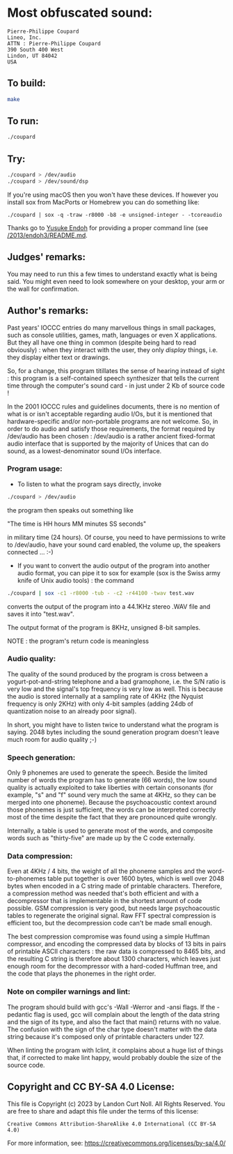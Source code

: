 # Most obfuscated sound:

    Pierre-Philippe Coupard
    Lineo, Inc.
    ATTN : Pierre-Philippe Coupard
    390 South 400 West
    Lindon, UT 84042
    USA

## To build:

```sh
make
```

## To run:

```sh
./coupard
```

## Try:

```sh
./coupard > /dev/audio
./coupard > /dev/sound/dsp
```

If you're using macOS then you won't have these devices. If however you install
sox from MacPorts or Homebrew you can do something like:

	./coupard | sox -q -traw -r8000 -b8 -e unsigned-integer - -tcoreaudio

Thanks go to [Yusuke Endoh](/winners.html#Yusuke_Endoh) for providing a proper
command line (see [/2013/endoh3/README.md](2013/endoh3/README.md).

## Judges' remarks:

You may need to run this a few times to understand exactly what is
being said.  You might even need to look somewhere on your desktop,
your arm or the wall for confirmation.

## Author's remarks:

Past years' IOCCC entries do many marvellous things in small packages,
such as console utilities, games, math, languages or even X
applications.  But they all have one thing in common (despite being hard
to read obviously) : when they interact with the user, they only
*display* things, i.e. they display either text or drawings.

So, for a change, this program titillates the sense of hearing instead
of sight : this program is a self-contained speech synthesizer that
tells the current time through the computer's sound card - in just under
2 Kb of source code !

In the 2001 IOCCC rules and guidelines documents, there is no mention of
what is or isn't acceptable regarding audio I/Os, but it is mentioned
that hardware-specific and/or non-portable programs are not welcome. So,
in order to do audio and satisfy those requirements, the format required
by /dev/audio has been chosen : /dev/audio is a rather ancient
fixed-format audio interface that is supported by the majority of Unices
that can do sound, as a lowest-denominator sound I/Os interface.

### Program usage:

* To listen to what the program says directly, invoke

```sh
./coupard > /dev/audio
```

the program then speaks out something like

  "The time is HH hours MM minutes SS seconds"

in military time (24 hours). Of course, you need to have permissions
to write to /dev/audio, have your sound card enabled, the volume up,
the speakers connected ... :-)

* If you want to convert the audio output of the program into another
audio format, you can pipe it to sox for example (sox is the
Swiss army knife of Unix audio tools) : the command

```sh
./coupard | sox -c1 -r8000 -tub - -c2 -r44100 -twav test.wav
```

converts the output of the program into a 44.1KHz stereo .WAV
file and saves it into "test.wav".

The output format of the program is 8KHz, unsigned 8-bit samples.

NOTE : the program's return code is meaningless

### Audio quality:

The quality of the sound produced by the program is cross between a
yogurt-pot-and-string telephone and a bad gramophone, i.e. the S/N
ratio is very low and the signal's top frequency is very low as well.
This is because the audio is stored internally at a sampling rate of
4KHz (the Nyquist frequency is only 2KHz) with only 4-bit samples
(adding 24db of quantization noise to an already poor signal).

In short, you might have to listen twice to understand what the
program is saying. 2048 bytes including the sound generation program
doesn't leave much room for audio quality ;-)

### Speech generation:

Only 9 phonemes are used to generate the speech. Beside the limited
number of words the program has to generate (66 words), the low sound
quality is actually exploited to take liberties with certain
consonants (for example, "s" and "f" sound very much the same at 4KHz,
so they can be merged into one phoneme). Because the psychoacoustic
context around those phonemes is just sufficient, the words can be
interpreted correctly most of the time despite the fact that they are
pronounced quite wrongly.

Internally, a table is used to generate most of the words, and
composite words such as "thirty-five" are made up by the C code
externally.

### Data compression:

Even at 4KHz / 4 bits, the weight of all the phoneme samples and the
word-to-phonemes table put together is over 1600 bytes, which is well
over 2048 bytes when encoded in a C string made of printable
characters.  Therefore, a compression method was needed that's both
efficient and with a decompressor that is implementable in the
shortest amount of code possible. GSM compression is very good, but
needs large psychoacoustic tables to regenerate the original
signal. Raw FFT spectral compression is efficient too, but the
decompression code can't be made small enough.

The best compression compromise was found using a simple Huffman
compressor, and encoding the compressed data by blocks of 13 bits in
pairs of printable ASCII characters : the raw data is compressed to
8465 bits, and the resulting C string is therefore about 1300
characters, which leaves just enough room for the decompressor with a
hard-coded Huffman tree, and the code that plays the phonemes in the
right order.

### Note on compiler warnings and lint:

The program should build with gcc's -Wall -Werror and -ansi flags.  If
the -pedantic flag is used, gcc will complain about the length of the
data string and the sign of its type, and also the fact that main()
returns with no value. The confusion with the sign of the char type
doesn't matter with the data string because it's composed only of
printable characters under 127.

When linting the program with lclint, it complains about a huge list
of things that, if corrected to make lint happy, would probably double
the size of the source code.

## Copyright and CC BY-SA 4.0 License:

This file is Copyright (c) 2023 by Landon Curt Noll.  All Rights Reserved.
You are free to share and adapt this file under the terms of this license:

    Creative Commons Attribution-ShareAlike 4.0 International (CC BY-SA 4.0)

For more information, see: https://creativecommons.org/licenses/by-sa/4.0/
